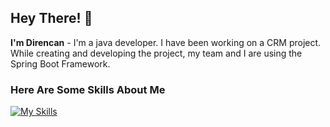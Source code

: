 ## Hey There! 👋

<b>I'm Direncan</b> - I'm a java developer. I have been working on a CRM project. While creating and developing the project, my team and I are using the Spring Boot Framework.

### Here Are Some Skills About Me

[![My Skills](https://skillicons.dev/icons?i=java,spring,postman,postgres,mysql,wordpress,html)](https://github.com/DirencanGider/)

